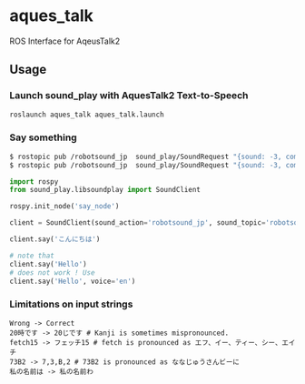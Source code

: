 # aques_talk

ROS Interface for AqeusTalk2

## Usage

### Launch sound_play with AquesTalk2 Text-to-Speech

```bash
roslaunch aques_talk aques_talk.launch
```

### Say something

```bash
$ rostopic pub /robotsound_jp  sound_play/SoundRequest "{sound: -3, command: 1, volume: 10.0, arg: 'こんにちわ', arg2: ''}"
$ rostopic pub /robotsound_jp  sound_play/SoundRequest "{sound: -3, command: 1, volume: 10.0, arg: 'こんにちわピーアールツー', arg2: ''}"
```

```python
import rospy
from sound_play.libsoundplay import SoundClient

rospy.init_node('say_node')

client = SoundClient(sound_action='robotsound_jp', sound_topic='robotsound_jp')

client.say('こんにちは')

# note that
client.say('Hello')
# does not work ! Use
client.say('Hello', voice='en')


```


### Limitations on input strings
```
Wrong -> Correct
20時です -> 20じです # Kanji is sometimes mispronounced.
fetch15 -> フェッチ15 # fetch is pronounced as エフ、イー、ティー、シー、エイチ
73B2 -> 7,3,B,2 # 73B2 is pronounced as ななじゅうさんビーに
私の名前は -> 私の名前わ
```
